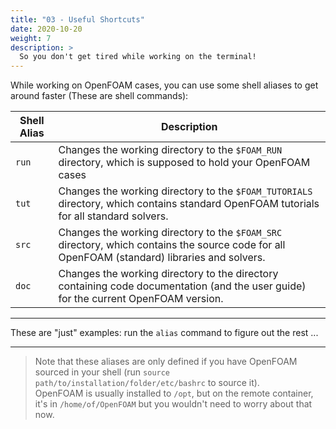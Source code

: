 ```yaml
---
title: "03 - Useful Shortcuts"
date: 2020-10-20
weight: 7
description: >
  So you don't get tired while working on the terminal!
---
```


While working on OpenFOAM cases, you can use some shell aliases to get around 
faster (These are shell commands):

|Shell Alias | Description |
|---|---|
|`run`| Changes the working directory to the `$FOAM_RUN` directory, which is supposed to hold your OpenFOAM cases |
|`tut`| Changes the working directory to the `$FOAM_TUTORIALS` directory, which contains standard OpenFOAM tutorials for all standard solvers. |
|`src`| Changes the working directory to the `$FOAM_SRC` directory, which contains the source code for all OpenFOAM (standard) libraries and solvers. |
|`doc`| Changes the working directory to the directory containing code documentation (and the user guide) for the current OpenFOAM version. |

-----

These are "just" examples: run the `alias` command to figure out the rest ...

-----

> Note that these aliases are only defined if you have OpenFOAM sourced in your
> shell (run `source path/to/installation/folder/etc/bashrc` to source it).<br>
> OpenFOAM is usually installed to `/opt`, but on the remote container, it's
> in `/home/of/OpenFOAM` but you wouldn't need to worry about that now.

